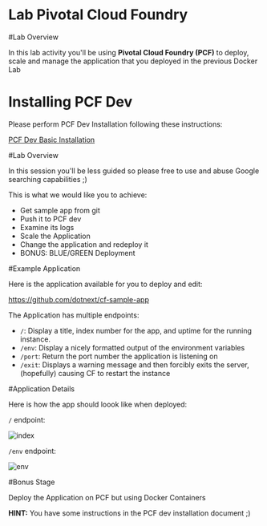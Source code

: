 # Lab Pivotal Cloud Foundry

#Lab Overview

In this lab activity you'll be using **Pivotal Cloud Foundry (PCF)** to deploy, scale and manage the application that you deployed in the previous Docker Lab


# Installing PCF Dev

Please perform PCF Dev Installation following these instructions:

[PCF Dev Basic Installation](https://my.syncplicity.com/share/2t7rvqo5igl9jd6/PCF%20Dev%20rev%200.3)

#Lab Overview

In this session you'll be less guided so please free to use and abuse Google searching capabilities ;)

This is what we would like you to achieve:
* Get sample app from git
* Push it to PCF dev
* Examine its logs
* Scale the Application
* Change the application and redeploy it
* BONUS: BLUE/GREEN Deployment

#Example Application

Here is the application available for you to deploy and edit:

https://github.com/dotnext/cf-sample-app

The Application has multiple endpoints:

* `/`: Display a title, index number for the app, and uptime for the running instance.
* `/env`: Display a nicely formatted output of the environment variables
* `/port`: Return the port number the application is listening on
* `/exit`: Displays a warning message and then forcibly exits the server, (hopefully) causing CF to restart the instance

#Application Details

Here is how the app should loook like when deployed:

`/` endpoint:

![index](https://raw.githubusercontent.com/dotnext/cf-sample-app/master/images/index.png)

`/env` endpoint:

![env](https://raw.githubusercontent.com/dotnext/cf-sample-app/master/images/env.png)


#Bonus Stage

Deploy the Application on PCF but using Docker Containers

**HINT:** You have some instructions in the PCF dev installation document ;)
